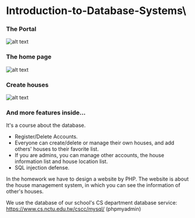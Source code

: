 # Introduction-to-Database-Systems\
### The Portal
![alt text](https://imgur.com/DTNZCjU.png)
### The home page
![alt text](https://imgur.com/de3cR2I.png)
### Create houses
![alt text](https://imgur.com/l6crtgb.png)
### And more features inside...


It's a course about the database.
* Register/Delete Accounts.
* Everyone can create/delete or manage their own houses, and add others' houses to their favorite list.
* If you are admins, you can manage other accounts, the house information list and house location list.
* SQL injection defense.

In the homework we have to design a website by PHP.
The website is about the house management system, in which you can see the information of other's houses.

We use the database of our school's CS department database service: https://www.cs.nctu.edu.tw/cscc/mysql/
(phpmyadmin)
